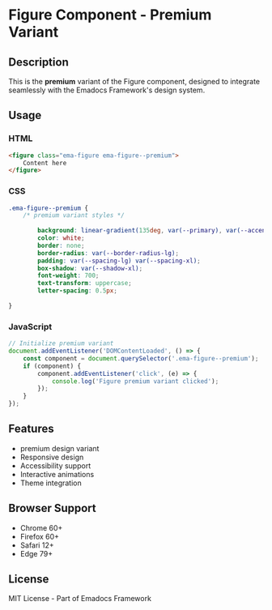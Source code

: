 # Figure Component - Premium Variant

## Description
This is the **premium** variant of the Figure component, designed to integrate seamlessly with the Emadocs Framework's design system.

## Usage

### HTML
```html
<figure class="ema-figure ema-figure--premium">
    Content here
</figure>
```

### CSS
```css
.ema-figure--premium {
    /* premium variant styles */
    
        background: linear-gradient(135deg, var(--primary), var(--accent));
        color: white;
        border: none;
        border-radius: var(--border-radius-lg);
        padding: var(--spacing-lg) var(--spacing-xl);
        box-shadow: var(--shadow-xl);
        font-weight: 700;
        text-transform: uppercase;
        letter-spacing: 0.5px;
    
}
```

### JavaScript
```javascript
// Initialize premium variant
document.addEventListener('DOMContentLoaded', () => {
    const component = document.querySelector('.ema-figure--premium');
    if (component) {
        component.addEventListener('click', (e) => {
            console.log('Figure premium variant clicked');
        });
    }
});
```

## Features
- premium design variant
- Responsive design
- Accessibility support
- Interactive animations
- Theme integration

## Browser Support
- Chrome 60+
- Firefox 60+
- Safari 12+
- Edge 79+

## License
MIT License - Part of Emadocs Framework
